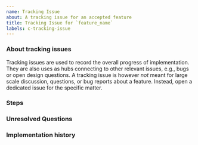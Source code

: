 ```yaml
---
name: Tracking Issue
about: A tracking issue for an accepted feature
title: Tracking Issue for `feature_name`
labels: c-tracking-issue
---
```


<!--
Thank you for creating a tracking issue!
Make sure to include the relevant RFC for the feature if it has one.
Otherwise provide a short summary of the feature and link any relevant PRs or issues.
Remember to add appropriate labels to the tracking issue.
-->

### About tracking issues

Tracking issues are used to record the overall progress of implementation.
They are also uses as hubs connecting to other relevant issues, e.g., bugs or open design questions.
A tracking issue is however *not* meant for large scale discussion, questions, or bug reports about a feature.
Instead, open a dedicated issue for the specific matter.

### Steps

<!--
Include each step required to complete the feature.
-->

### Unresolved Questions

<!--
Include any open questions that need to be answered before the feature can be stabilised.
-->

### Implementation history

<!--
Include a list of all the PRs that were involved in implementing the feature.
-->
